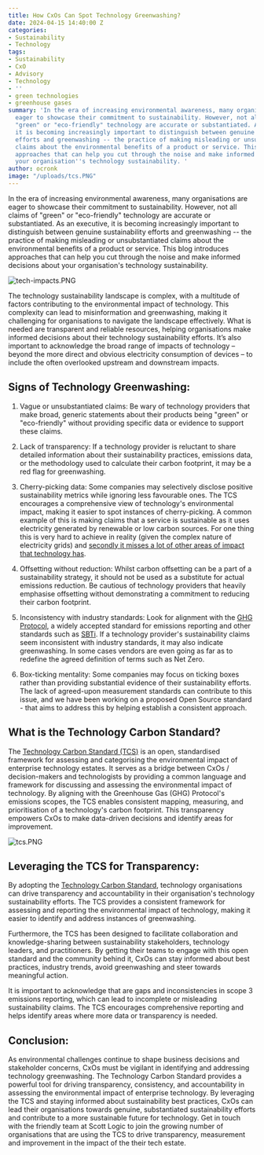 ```yaml
---
title: How CxOs Can Spot Technology Greenwashing?
date: 2024-04-15 14:40:00 Z
categories:
- Sustainability
- Technology
tags:
- Sustainability
- CxO
- Advisory
- Technology
- ''
- green technologies
- greenhouse gases
summary: 'In the era of increasing environmental awareness, many organisations are
  eager to showcase their commitment to sustainability. However, not all claims of
  "green" or "eco-friendly" technology are accurate or substantiated. As an executive,
  it is becoming increasingly important to distinguish between genuine sustainability
  efforts and greenwashing -- the practice of making misleading or unsubstantiated
  claims about the environmental benefits of a product or service. This blog introduces
  approaches that can help you cut through the noise and make informed decisions about
  your organisation''s technology sustainability. '
author: ocronk
image: "/uploads/tcs.PNG"
---
```


In the era of increasing environmental awareness, many organisations are eager to showcase their commitment to sustainability. However, not all claims of "green" or "eco-friendly" technology are accurate or substantiated. As an executive, it is becoming increasingly important to distinguish between genuine sustainability efforts and greenwashing -- the practice of making misleading or unsubstantiated claims about the environmental benefits of a product or service. This blog introduces approaches that can help you cut through the noise and make informed decisions about your organisation's technology sustainability. 

![tech-impacts.PNG](/uploads/tech-impacts.PNG)

The technology sustainability landscape is complex, with a multitude of factors contributing to the environmental impact of technology. This complexity can lead to misinformation and greenwashing, making it challenging for organisations to navigate the landscape effectively. What is needed are transparent and reliable resources, helping organisations make informed decisions about their technology sustainability efforts. It’s also important to acknowledge the broad range of impacts of technology – beyond the more direct and obvious electricity consumption of devices – to include the often overlooked upstream and downstream impacts. 

## Signs of Technology Greenwashing: 

1. Vague or unsubstantiated claims: Be wary of technology providers that make broad, generic statements about their products being "green" or "eco-friendly" without providing specific data or evidence to support these claims.

2. Lack of transparency: If a technology provider is reluctant to share detailed information about their sustainability practices, emissions data, or the methodology used to calculate their carbon footprint, it may be a red flag for greenwashing. 

3. Cherry-picking data: Some companies may selectively disclose positive sustainability metrics while ignoring less favourable ones. The TCS encourages a comprehensive view of technology's environmental impact, making it easier to spot instances of cherry-picking. A common example of this is making claims that a service is sustainable as it uses electricity generated by renewable or low carbon sources. For one thing this is very hard to achieve in reality (given the complex nature of electricity grids) and [secondly it misses a lot of other areas of impact that technology has](https://blog.scottlogic.com/2023/10/26/conscientious-computing-facing-into-big-tech-challenges.html). 

4. Offsetting without reduction: Whilst carbon offsetting can be a part of a sustainability strategy, it should not be used as a substitute for actual emissions reduction. Be cautious of technology providers that heavily emphasise offsetting without demonstrating a commitment to reducing their carbon footprint. 

5. Inconsistency with industry standards: Look for alignment with the [GHG Protocol](https://ghgprotocol.org/), a widely accepted standard for emissions reporting and other standards such as [SBTi](https://sciencebasedtargets.org/). If a technology provider's sustainability claims seem inconsistent with industry standards, it may also indicate greenwashing. In some cases vendors are even going as far as to redefine the agreed definition of terms such as Net Zero.

6. Box-ticking mentality: Some companies may focus on ticking boxes rather than providing substantial evidence of their sustainability efforts. The lack of agreed-upon measurement standards can contribute to this issue, and we have been working on a proposed Open Source standard - that aims to address this by helping establish a consistent approach.  

## What is the Technology Carbon Standard? 

The [Technology Carbon Standard (TCS)](https://www.techcarbonstandard.org/) is an open, standardised framework for assessing and categorising the environmental impact of enterprise technology estates. It serves as a bridge between CxOs / decision-makers and technologists by providing a common language and framework for discussing and assessing the environmental impact of technology. By aligning with the Greenhouse Gas (GHG) Protocol's emissions scopes, the TCS enables consistent mapping, measuring, and prioritisation of a technology's carbon footprint. This transparency empowers CxOs to make data-driven decisions and identify areas for improvement. 

![tcs.PNG](/uploads/tcs.PNG)

## Leveraging the TCS for Transparency: 

By adopting the [Technology Carbon Standard](https://www.techcarbonstandard.org/), technology organisations can drive transparency and accountability in their organisation's technology sustainability efforts. The TCS provides a consistent framework for assessing and reporting the environmental impact of technology, making it easier to identify and address instances of greenwashing. 

Furthermore, the TCS has been designed to facilitate collaboration and knowledge-sharing between sustainability stakeholders, technology leaders, and practitioners. By getting their teams to engage with this open standard and the community behind it, CxOs can stay informed about best practices, industry trends, avoid greenwashing and steer towards meaningful action. 
 
It is important to acknowledge that are gaps and inconsistencies in scope 3 emissions reporting, which can lead to incomplete or misleading sustainability claims. The TCS encourages comprehensive reporting and helps identify areas where more data or transparency is needed. 

## Conclusion: 

As environmental challenges continue to shape business decisions and stakeholder concerns, CxOs must be vigilant in identifying and addressing technology greenwashing. The Technology Carbon Standard provides a powerful tool for driving transparency, consistency, and accountability in assessing the environmental impact of enterprise technology. By leveraging the TCS and staying informed about sustainability best practices, CxOs can lead their organisations towards genuine, substantiated sustainability efforts and contribute to a more sustainable future for technology. Get in touch with the friendly team at Scott Logic to join the growing number of organisations that are using the TCS to drive transparency, measurement and improvement in the impact of the their tech estate. 
